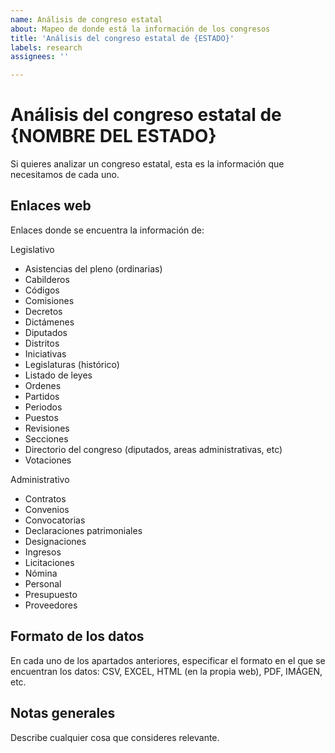 ```yaml
---
name: Análisis de congreso estatal
about: Mapeo de donde está la información de los congresos
title: 'Análisis del congreso estatal de {ESTADO}'
labels: research
assignees: ''

---
```


# Análisis del congreso estatal de {NOMBRE DEL ESTADO}

Si quieres analizar un congreso estatal, esta es la información que necesitamos
de cada uno.

## Enlaces web

Enlaces donde se encuentra la información de:

Legislativo

- Asistencias del pleno (ordinarias)
- Cabilderos
- Códigos
- Comisiones
- Decretos
- Dictámenes
- Diputados
- Distritos
- Iniciativas
- Legislaturas (histórico)
- Listado de leyes
- Ordenes
- Partidos
- Periodos
- Puestos
- Revisiones
- Secciones
- Directorio del congreso (diputados, areas administrativas, etc)
- Votaciones

Administrativo

- Contratos
- Convenios
- Convocatorias
- Declaraciones patrimoniales
- Designaciones
- Ingresos
- Licitaciones
- Nómina
- Personal
- Presupuesto
- Proveedores

## Formato de los datos

En cada uno de los apartados anteriores, especificar el formato en el que se
encuentran los datos: CSV, EXCEL, HTML (en la propia web), PDF, IMÁGEN, etc.

## Notas generales

Describe cualquier cosa que consideres relevante.
